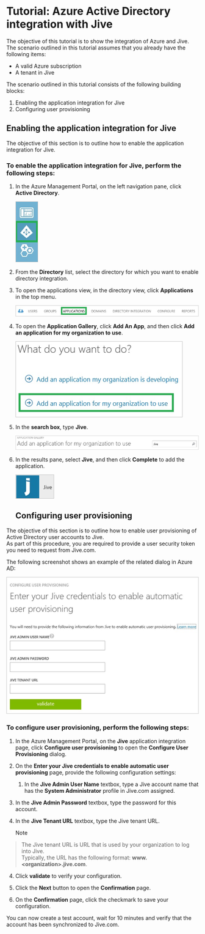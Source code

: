 <properties 
    pageTitle="Tutorial: Azure Active Directory integration with Jive | Microsoft Azure" 
    description="Learn how to use Jive with Azure Active Directory to enable single sign-on, automated provisioning, and more!" 
    services="active-directory" 
    authors="jeevansd"  
    documentationCenter="na" 
    manager="stevenpo"/>

<tags 
    ms.service="active-directory" 
    ms.devlang="na" 
    ms.topic="article" 
    ms.tgt_pltfrm="na" 
    ms.workload="identity" 
    ms.date="01/14/2016" 
    ms.author="jeedes" />

# Tutorial: Azure Active Directory integration with Jive
The objective of this tutorial is to show the integration of Azure and Jive.  
The scenario outlined in this tutorial assumes that you already have the following items:

* A valid Azure subscription
* A tenant in Jive

The scenario outlined in this tutorial consists of the following building blocks:

1. Enabling the application integration for Jive
2. Configuring user provisioning

## Enabling the application integration for Jive
The objective of this section is to outline how to enable the application integration for Jive.

### To enable the application integration for Jive, perform the following steps:
1. In the Azure Management Portal, on the left navigation pane, click **Active Directory**.

   ![Active Directory](./media/active-directory-saas-jive-tutorial/IC700993.png "Active Directory")

2. From the **Directory** list, select the directory for which you want to enable directory integration.

3. To open the applications view, in the directory view, click **Applications** in the top menu.

   ![Applications](./media/active-directory-saas-jive-tutorial/IC700994.png "Applications")

4. To open the **Application Gallery**, click **Add An App**, and then click **Add an application for my organization to use**.

   ![What do you want to do?](./media/active-directory-saas-jive-tutorial/IC700995.png "What do you want to do?")

5. In the **search box**, type **Jive**.

   ![Jive](./media/active-directory-saas-jive-tutorial/IC701001.png "Jive")

6. In the results pane, select **Jive**, and then click **Complete** to add the application.

   ![Jive](./media/active-directory-saas-jive-tutorial/IC701005.png "Jive")

   ## Configuring user provisioning

The objective of this section is to outline how to enable user provisioning of Active Directory user accounts to Jive.  
As part of this procedure, you are required to provide a user security token you need to request from Jive.com.

The following screenshot shows an example of the related dialog in Azure AD:

![Configure User Provisioning](./media/active-directory-saas-jive-tutorial/IC698794.png "Configure User Provisioning")

### To configure user provisioning, perform the following steps:
1. In the Azure Management Portal, on the **Jive** application integration page, click **Configure user provisioning** to open the **Configure User Provisioning** dialog.

2. On the **Enter your Jive credentials to enable automatic user provisioning** page, provide the following configuration settings:

   1. In the **Jive Admin User Name** textbox, type a Jive account name that has the **System Administrator** profile in Jive.com assigned.

2. In the **Jive Admin Password** textbox, type the password for this account.

3. In the **Jive Tenant URL** textbox, type the Jive tenant URL.

   > [!NOTE]
> The Jive tenant URL is URL that is used by your organization to log into Jive.  
> Typically, the URL has the following format: **www.\<organization\>.jive.com**.
> 
4. Click **validate** to verify your configuration.

5. Click the **Next** button to open the **Confirmation** page.


3. On the **Confirmation** page, click the checkmark to save your configuration.


You can now create a test account, wait for 10 minutes and verify that the account has been synchronized to Jive.com.

